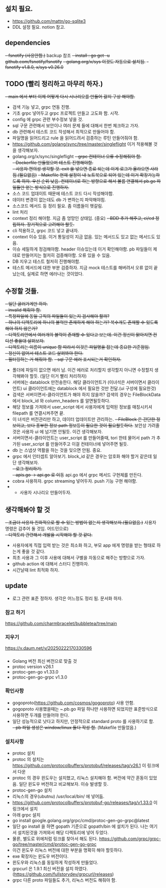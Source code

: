 ## 설치 필요.
- https://github.com/mattn/go-sqlite3
- DDL 설정 필요. notion 참고.

## dependencies
~~- fsnotify (사용안함.)~~ backup 참조
~~- install : go get -u github.com/fsnotify/fsnotify~~
~~- golang.org/x/sys 이것도 자동으로 설치됨.~~
~~- fsnotify v1.8.0, x/sys v0.26.0~~

## TODO (빨리 정리하고 마무리 하자.)
~~- main 에서 부터 이제 어떻게 다시 시나리오를 만들어 갈지 구상 해야함.~~
- 검색 기능 넣고, grpc 연동 진행.
- 기초 grpc 넣어두고 grpc 프로젝트 만들고 고도화 함. 시작.
- config 에 grpc 관련 부수정보 넣을 것.
- sql 구문 관련해서 보안이나 여러 문제 들에 대해서 한번 체크하고 가자.  
- db 관련해서 테스트 코드 작성해서 최적으로 만들어야 함.  
- 파일명을 읽어드리고 rule 을 읽어드려서 검증하는 루틴 만들어줘야 함.  
- https://github.com/golang/sync/tree/master/singleflight 이거 적용해볼 것을 생각해보자.
- golang.org/x/sync/singleflight
  ~~- grpc 컨테이너 오류 수정해줘야 함.~~  
  ~~- Dockerfile 만들었으며 테스트 진행해야함.~~  
  ~~- 사용자 편의성 생각할 것. exit 을 넣으면 종료 되는데 이게 로그가 올라오면 사라짐.(필요없음)~~
  ~~- Makefile 현재 설정이 내 노트북으로 되어 있는데 이거 확장가능하도록 하자. 우선 순위 낮음. 컨테이너로 하는 방향으로 해서 볼륨 연결해서 pb.go 파일들만 얻는 방식으로 진행하자.~~
- 소스 코드 업데이트 때문에 테스트 코드 다시 작성해야함.
- 데이터 변경이 없는데도 db 가 변하는지 파악해야힘.
- 소스코드 메서드 등 정리 필요. 좀 이름들이 헷갈림.
- lint 처리
- context 정리 해야함. 지금 좀 엉망인 상태임. (중요)
~~- BDD 추가 해주고, ci/cd 정립하자. 장기적으로 고려해야 할듯.~~
- cli 적용하고, grpc 코드 넣고 끝내자.  
- context 이슈 있음. 이거 통일성이 지금 없음. 있는 메서드도 있고 없는 메서드도 있음.  
- 이슈 세밀하게 정검해야함. header 이슈있는데 이거 확인해야함.   pb 파일들이 제대로 만들어지는 철저히 검증해야함. 오류 있을 수 있음.
- DB 지우고 테스트 철저히 진행해야함.  
- 테스트 메서드에 대한 부분 검증하자. 지금 mock 테스트를 해버려서 오류 없이 끝났는데, 실제로 하면 에러나는 것이었다.  
## 수정할 것들.
~~- 일단 굴러가게만 하자.~~  
~~- invalid 해줘야 함.~~  
~~- 특정파일에 동일 규칙의 파일들이 있는지 검사해야 할까?~~  
~~- 하나의 디렉토리에 하나의 블럭만 존재하게 해야 하는가? 복수개도 존재할 수 있도록 해야 하지 않은가?~~  
~~- 디렉토리안에서 여러개의 블럭이 존재할 수 있다고 보는데. 이건 정신이 맑아지면 컨디션 좋을대 살펴보자.~~  
~~- 디렉토리는 이름이 unique 함 따라서 이것은 파일명을 잡는데 중요한 기준점임.~~  
~~- 정신이 없어서 테스트 코드 살펴봐야 한다.~~  
~~- 필터링하는 거 해줘야 함.~~
~~- sql 구문 에러 표시되는거 확인하자.~~
- 폴더에 파일이 없으면 에러 남. 이건 에러로 처리할지 생각할지 아니면 수정할지 생각해봐야 할듯. (일단 이거 빨리 처리하자)
- 서버에는 datablock 만전송한다. 해당 클라이언트가 (이녀석은 서버이면서 클라이언트) ui 클라이언트에는 datablock 에서 필요한 것만 전달.(ui 구성에 필요한것)
- 검색은 서버이면서-클라이언트가 해야 하지 않을까? 검색의 경우는 FileBlockData 에서 block_id 와 column_headers 를 알면될듯하다.
- 해당 정보를 가져와서 user_script 에서 사용자에게 입력된 정보를 매칭시키셔 filepath 를 연결시켜주면 끝.
- 이 녀석은 버전관리만 하고, 데이터 업데이트만 관리하는.
~~- FileBlock 은 간단한 정보이고, 보다 풍부한 정보 path 정보등이 필요한 것이 필요할듯하다.~~ 보안상 가려줄것은 사용자 ui 에 넘기면 안될듯. 이건 생각해보자.  
- 서버이면서-클라이언트는 user_script 를 만들어줄때, tori 한테 물어서 path 가 추가된 user_script 를 만들어주고 이걸 컨테이너에 넣어주면 될듯.
- db 는 스냅샷 역활을 하는 것을 잊으면 안됨. 중요.  
- grpc 에서 인터셉트 알아보기. block_id 같은 경우는 암호화 해야 할거 같은데 일단 생각해보자.  
~~- 로그 정리하기.~~    
~~- apis.go -> api.go 로 이동~~ api.go 에서 grpc 메서드 구현체를 만든다.
- cobra 사용하자. grpc streaming 넣어두자. push 기능 구현 해야함.
- - 사용자 시나리오 만들어두자. 

## 생각해봐야 할 것
~~- 조금더 사용자 친화적으로 할 수 있는 방법이 없는지 생각해보자.(필요없음.)~~ 사용자 명령은 감추어 둘 것임. 어드민으로)    
~~- 디렉토리 관련해서 개발을 시작해야 할 것 같다.~~
- 사용자에게 직접 입력 받는 것은 최소화 하고, 부모 app 에게 명령을 받는 형태로 하는게 좋을 것 같다.
- 최초 사용과 그 이후 사용에 대해서 구별을 자동으로 해주는 방향으로 가자.
- github action 에 대해서 스터디 진행하자.
- 시간날때 lint 최적화 하자.

## update
- 로그 관련 표준 정하자. 생각은 어느정도 정리 됨. 문서화 하자.   


### 참고 하기
https://github.com/charmbracelet/bubbletea/tree/main

### 지우기
https://v.daum.net/v/20250222170330596

###
- Golang 버전 최신 버전으로 맞출 것
- protoc version v26.1
- protoc-gen-go v1.33.0
- protoc-gen-go-grpc v1.3.0

### 확인사항
- gogoproto(https://github.com/cosmos/gogoproto) 사용 안함.
- gogoproto 사용했을때는 ~.pb.go 파일 하나만 사용하면 되었지만 표준방식으로 사용하면 두개를 만들어야 한다.
- 일단 성능적으로 낫다고 하지만, 안정적으로 standard proto 를 사용하기로 함.  
  ~~- pb 파일 생성은 window/linux 둘다 작성 함.~~ (Makefile 만들었음.)

### 설치사항
- protoc 설치
- protoc 의 설치는 https://github.com/protocolbuffers/protobuf/releases/tag/v26.1 이 링크에서 다운
- protoc 의 경우 윈도우는 설치했고, 리눅스 설치해야 함. 버전에 약간 혼동이 있었음.  일단 윈도우 버전하고 비교해보자. 이슈 발생할 듯.
- protoc-gen-go 설치
- 리눅스의 경우(ubutnu) /usr/local/bin/ 에 넣어둠.
- https://github.com/protocolbuffers/protobuf-go/releases/tag/v1.33.0 이 링크에서 설치
- 아래 grpc 설치
- go install google.golang.org/grpc/cmd/protoc-gen-go-grpc@latest
- 일단 go install 을 하면 gopath 기준으로 gopath/bin 에 설치가 된다. 나는 여기서 설치된것을 가져와서 해당 디렉토리에 넣어 두었다.
- 물론, 별도로 위에처럼 링크를 찾아서 해도 된다. https://github.com/grpc/grpc-go/tree/master/cmd/protoc-gen-go-grpc
- 이건 윈도우 리눅스 버전에 대한 부분을 명확히 해야 할듯하다.
- exe 확장자는 윈도우 버전이다.
- 윈도우와 리눅스를 동일하게 작성하게 만들었다.
- grpcurl 은 1.9.1 최신 버전을 설치 하였다.(https://github.com/fullstorydev/grpcurl/releases)
- grpc 다른 proto 파일들도 추가, 리눅스 버전도 해줘야 함.